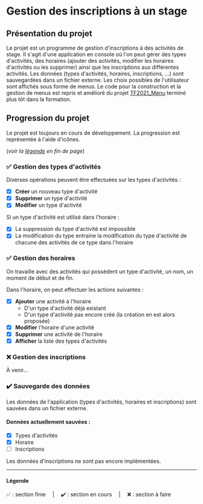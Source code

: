 # Gestion des inscriptions à un stage
## Présentation du projet
Le projet est un programme de gestion d'inscriptions à des activités de stage.
Il s'agit d'une application en console où l'on peut gérer des types d'activités, des horaires (ajouter des activités, modifier les horaires d'activités ou les supprimer) ainsi que les inscriptions aux différentes activités.
Les données (types d'activités, horaires, inscriptions, ...) sont sauvegardées dans un fichier externe.
Les choix possibles de l'utilisateur sont affichés sous forme de menus. Le code pour la construction et la gestion de menus est repris et amélioré du projet [TF2021_Menu](https://github.com/LionelD29/TF2021-Menu) terminé plus tôt dans la formation.

## Progression du projet
Le projet est toujours en cours de développement. La progression est représentée à l'aide d'icônes.

(*voir la [légende](#légende) en fin de page*)

### ✅ Gestion des types d'activités
Diverses opérations peuvent être effectuées sur les types d'activités :
- [X] **Créer** un nouveau type d'activité
- [X] **Supprimer** un type d'activité
- [X] **Modifier** un type d'activité

Si un type d'activité est utilisé dans l'horaire :
- [X] La suppression du type d'activité est impossible
- [X] La modification du type entraine la modification du type d'activité de chacune des activités de ce type dans l'horaire

### ✅ Gestion des horaires
On travaille avec des activités qui possèdent un type d'activité, un nom, un moment de début et de fin.

Dans l'horaire, on peut effectuer les actions suivantes :
- [X] **Ajouter** une activité à l'horaire
    * D'un type d'activité déjà existant
    * D'un type d'activité pas encore créé (la création en est alors proposée)
- [X] **Modifier** l'horaire d'une activité
- [X] **Supprimer** une activité de l'horaire
- [X] **Afficher** la liste des types d'activités

### ❌ Gestion des inscriptions
À venir...

### ✔️ Sauvegarde des données
Les données de l'application (types d'activités, horaires et inscriptions) sont sauvées dans un fichier externe.

#### Données actuellement sauvées :
- [X] Types d'activités
- [X] Horaire
- [ ] Inscriptions

Les données d'inscriptions ne sont pas encore implémentées.

- - - -

#### Légende
✅ : section finie &emsp;|&emsp; ✔️ : section en cours &emsp;|&emsp; ❌ : section à faire
